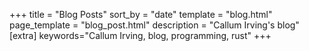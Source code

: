 +++
title = "Blog Posts"
sort_by = "date"
template = "blog.html"
page_template = "blog_post.html"
description = "Callum Irving's blog"
[extra]
keywords="Callum Irving, blog, programming, rust"
+++
